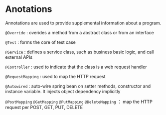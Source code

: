 # Anotations
Annotations are used to provide supplemental information about a program. 

`@Override` : overides a method from a abstract class or from an interface

`@Test` : forms the core of test case

`@Service` : defines a service class, such as business basic logic, and call external APIs

`@Controller` : used to indicate that the class is a web request handler

`@RequestMapping` : used to map the HTTP request

`@Autowired` : auto-wire spring bean on setter methods, constructor and instance variable. It injects object dependency implicitly

`@PostMapping` `@GetMapping` `@PutMapping` `@DeleteMapping` ： map the HTTP request per POST, GET, PUT, DELETE
